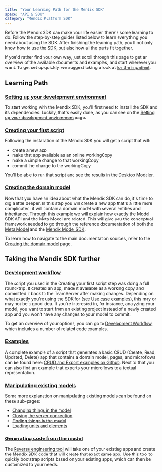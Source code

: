 ```yaml
---
title: "Your Learning Path for the Mendix SDK"
space: "API & SDK"
category: "Mendix Platform SDK"
---
```

Before the Mendix SDK can make your life easier, there's some learning to do. Follow the step-by-step guides listed below to learn everything you need about using the SDK. After finishing the learning path, you'll not only know how to use the SDK, but also how all the parts fit together.

If you'd rather find your own way, just scroll through this page to get an overview of the available documents and examples, and start wherever you want. To get set up quickly, we suggest taking a look at [for the impatient](setting-up-your-development-environment).

## Learning Path

### [Setting up your development environment](setting-up-your-development-environment)

To start working with the Mendix SDK, you'll first need to install the SDK and its dependencies. Luckily, that's easily done, as you can see on the [Setting up your development environment](setting-up-your-development-environment) page.

### [Creating your first script](creating-your-first-script)

Following the installation of the Mendix SDK you will get a script that will:

*   create a new app
*   make that app available as an online workingCopy
*   make a simple change to that workingCopy
*   commit the change to the workingCopy

You'll be able to run that script and see the results in the Desktop Modeler.

### [Creating the domain model](creating-the-domain-model)

Now that you have an idea about what the Mendix SDK can do, it's time to dig a little deeper. In this step you will create a new app that's a little more complicated: it will contain a domain model with several entities and inheritance. Through this example we will explain how exactly the Model SDK API and the Meta Model are related. This will give you the conceptual framework needed to go through the reference documentation of both the [Meta Model](reference-documentation) and the [Mendix Model SDK](https://apidocs.mendix.com/modelsdk/latest/index.html).

To learn how to navigate to the main documentation sources, refer to the [Creating the domain model](creating-the-domain-model) page.

## Taking the Mendix SDK further

### [Development workflow](development-workflow)

The script you used in the Creating your first script step was doing a full round-trip. It created an app, made it available as a working copy and committed it back to the TeamServer after making changes. Depending on what exactly you're using the SDK for (see [Use case examples](use-case-examples)), this may or may not be a good idea. If you're interested in, for instance, analyzing your model, you want to start from an existing project instead of a newly created app and you won't have any changes to your model to commit.

To get an overview of your options, you can go to [Development Workflow](development-workflow), which includes a number of related code examples.

### [Examples](use-case-examples)

A complete example of a script that generates a basic CRUD (Create, Read, Updated, Delete) app that contains a domain model, pages, and microflows can be found here: [CRUD and Export examples on Github](https://github.com/mendix/mendixplatformsdk-examples/). Next to that you can also find an example that exports your microflows to a textual representation.

### [Manipulating existing models](manipulating-existing-models)

Some more explanation on manipulating existing models can be found on these sub-pages:

*   [Changing things in the model](changing-things-in-the-model)
*   [Closing the server connection](closing-the-server-connection)
*   [Finding things in the model](finding-things-in-the-model)
*   [Loading units and elements](loading-units-and-elements)

### [Generating code from the model](generating-code-from-the-model)

The [Reverse engineering tool](generating-code-from-the-model) will take one of your existing apps and create the Mendix SDK code that will create that exact same app. Use this tool to quickly bootstrap scripts based on your existing apps, which can then be customized to your needs.
